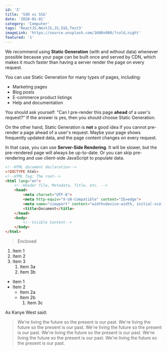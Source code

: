 ```yaml
---
id: '3'
title: 'SSR vs SSG'
date: '2020-01-01'
category: 'Computer'
tags: 'ReactJS,NextJS,JS,SSG,Test3'
imageLink: 'https://source.unsplash.com/1600x900/?cold,night'
featured: '1'
---
```


We recommend using **Static Generation** (with and without data) whenever possible because your page can be built once and served by CDN, which makes it much faster than having a server render the page on every request.

You can use Static Generation for many types of pages, including:

- Marketing pages
- Blog posts
- E-commerce product listings
- Help and documentation

You should ask yourself: "Can I pre-render this page **ahead** of a user's request?" If the answer is yes, then you should choose Static Generation.

On the other hand, Static Generation is **not** a good idea if you cannot pre-render a page ahead of a user's request. Maybe your page shows frequently updated data, and the page content changes on every request.

In that case, you can use **Server-Side Rendering**. It will be slower, but the pre-rendered page will always be up-to-date. Or you can skip pre-rendering and use client-side JavaScript to populate data.


```html
<!--HTML document declaration-->
<!DOCTYPE html>
<!--HTML Tag: The root-->
<html lang="en">
    <!--Header file, Metadata, Title, etc. -->
    <head>
        <meta charset="UTF-8">
        <meta http-equiv="X-UA-Compatible" content="IE=edge">
        <meta name="viewport" content="width=device-width, initial-scale=1.0">
        <title>Document</title>
    </head>
    <body>
        <!--Visible Content-->
    </body>
</html>

```

> Enclosed


1. Item 1
1. Item 2
1. Item 3
   1. Item 3a
   1. Item 3b


* Item 1
* Item 2
  * Item 2a
  * Item 2b
    1. Item 3c


As Kanye West said:

> We're living the future so
> the present is our past.
> We're living the future so
> the present is our past.
> We're living the future so
> the present is our past.
> We're living the future so
> the present is our past.
> We're living the future so
> the present is our past.
> We're living the future so
> the present is our past.

